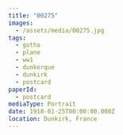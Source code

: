 ```yaml
---
title: "00275"
images:
  - /assets/media/00275.jpg
tags:
  - gotha
  - plane
  - ww1
  - dunkerque
  - dunkirk
  - postcard
paperId:
  - postcard
mediaType: Portrait
date: 1918-01-25T00:00:00.000Z
location: Dunkirk, France
---
```

